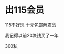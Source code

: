 # 出115会员


115不好玩 十元包邮解君愁<img src="static/image/smiley/default/lol.gif" smilieid="12" border="0" alt="" />

我记得以前20块钱买了一年

300私
